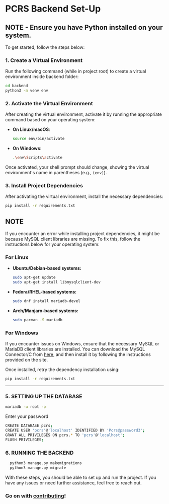# PCRS Backend Set-Up

## **NOTE** - Ensure you have Python installed on your system.

To get started, follow the steps below:

### 1. **Create a Virtual Environment**

Run the following command (while in project root) to create a virtual environment inside backend folder:

```bash
cd backend
python3 -m venv env
```

### 2. **Activate the Virtual Environment**

After creating the virtual environment, activate it by running the appropriate command based on your operating system:

- **On Linux/macOS**:

  ```bash
  source env/bin/activate
  ```

- **On Windows**:

  ```bash
  .\env\Scripts\activate
  ```

Once activated, your shell prompt should change, showing the virtual environment's name in parentheses (e.g., `(env)`).

### 3. **Install Project Dependencies**

After activating the virtual environment, install the necessary dependencies:

```bash
pip install -r requirements.txt
```

## **NOTE**

If you encounter an error while installing project dependencies, it might be because MySQL client libraries are missing. To fix this, follow the instructions below for your operating system:

### **For Linux**

- **Ubuntu/Debian-based systems:**

  ```bash
  sudo apt-get update
  sudo apt-get install libmysqlclient-dev
  ```

- **Fedora/RHEL-based systems:**

  ```bash
  sudo dnf install mariadb-devel
  ```

- **Arch/Manjaro-based systems:**

  ```bash
  sudo pacman -S mariadb
  ```

### **For Windows**

If you encounter issues on Windows, ensure that the necessary MySQL or MariaDB client libraries are installed. You can download the MySQL Connector/C from [here](https://dev.mysql.com/downloads/connector/c/), and then install it by following the instructions provided on the site.

Once installed, retry the dependency installation using:

```bash
pip install -r requirements.txt
```

---

### 5. **SETTING UP THE DATABASE**
  ```bash
  mariadb -u root -p
  ```
  Enter your password

  ```bash
  CREATE DATABASE pcrs;
  CREATE USER 'pcrs'@'localhost' IDENTIFIED BY 'Pcrs@password3';
  GRANT ALL PRIVILEGES ON pcrs.* TO 'pcrs'@'localhost';
  FLUSH PRIVILEGES;
  ```

### 6. **RUNNING THE BACKEND**

```bash
  python3 manage.py makemigrations
  python3 manage.py migrate
  ```

With these steps, you should be able to set up and run the project. If you have any issues or need further assistance, feel free to reach out.

### Go on with [contributing](../CONTRIBUTING.md)!
